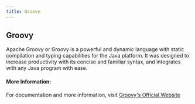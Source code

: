 ```yaml
---
title: Groovy
---
```

## Groovy
Apache Groovy or Groovy is a powerful and dynamic language with static compilation and typing capabilities for the Java platform. It was designed to increase productivity with its concise and familiar syntax, and integrates with any Java program with ease.

#### More Information:
For documentation and more information, visit [Groovy's Official Website](http://groovy-lang.org)
